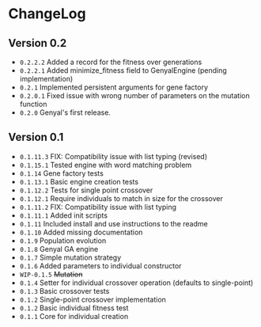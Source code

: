 # ChangeLog

## Version 0.2

- ``0.2.2.2``   Added a record for the fitness over generations
- ``0.2.2.1``   Added minimize_fitness field to GenyalEngine (pending implementation) 
- ``0.2.1`` Implemented persistent arguments for gene factory 
- ``0.2.0.1``   Fixed issue with wrong number of parameters on the mutation function
- ``0.2.0`` Genyal's first release.

## Version 0.1

- ``0.1.11.3`` FIX: Compatibility issue with list typing (revised) 
- ``0.1.15.1`` Tested engine with word matching problem
- ``0.1.14`` Gene factory tests
- ``0.1.13.1`` Basic engine creation tests
- ``0.1.12.2`` Tests for single point crossover
- ``0.1.12.1`` Require individuals to match in size for the crossover
- ``0.1.11.2`` FIX: Compatibility issue with list typing 
- ``0.1.11.1`` Added init scripts
- ``0.1.11`` Included install and use instructions to the readme
- ``0.1.10`` Added missing documentation
- ``0.1.9`` Population evolution
- ``0.1.8`` Genyal GA engine
- ``0.1.7`` Simple mutation strategy
- ``0.1.6`` Added parameters to individual constructor
- ``WIP-0.1.5`` ~~Mutation~~
- ``0.1.4`` Setter for individual crossover operation (defaults to single-point)
- ``0.1.3`` Basic crossover tests
- ``0.1.2`` Single-point crossover implementation
- ``0.1.2`` Basic individual fitness test
- ``0.1.1`` Core for individual creation
